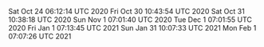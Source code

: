 Sat Oct 24 06:12:14 UTC 2020
Fri Oct 30 10:43:54 UTC 2020
Sat Oct 31 10:38:18 UTC 2020
Sun Nov  1 07:01:40 UTC 2020
Tue Dec  1 07:01:55 UTC 2020
Fri Jan  1 07:13:45 UTC 2021
Sun Jan 31 10:07:33 UTC 2021
Mon Feb  1 07:07:26 UTC 2021
